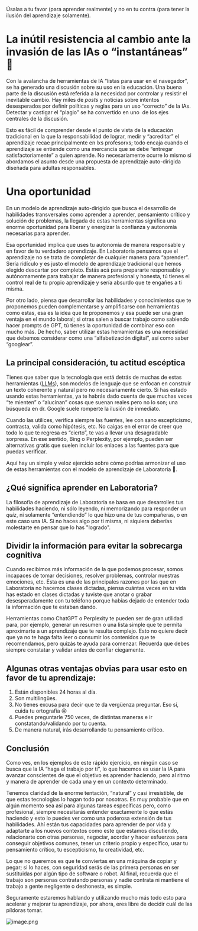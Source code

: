 Úsalas a tu favor (para aprender realmente) y no en tu contra (para tener la ilusión del aprendizaje solamente).

# La inútil resistencia al cambio ante la invasión de las IAs o “instantáneas” 🍜

Con la avalancha de herramientas de IA “listas para usar en el navegador”, se ha generado una discusión sobre su uso en la educación. Una buena parte de la discusión está referida a la necesidad por controlar y resistir el inevitable cambio. Hay miles de *posts* y noticias sobre intentos desesperados por definir políticas y reglas para un uso “correcto” de la IAs. Detectar y castigar el “plagio” se ha convertido en uno  de los ejes centrales de la discusión.

Esto es fácil de comprender desde el punto de vista de la educación tradicional en la que la responsabilidad de lograr, medir y “acreditar” el aprendizaje recae principalmente en lxs profesorxs; todo encaja cuando el aprendizaje se entiende como una mercancía que se debe “entregar satisfactoriamente” a quien aprende. No necesariamente ocurre lo mismo si abordamos el asunto desde una propuesta de aprendizaje auto-dirigida diseñada para adultas responsables.

# Una oportunidad

En un modelo de aprendizaje auto-dirigido que busca el desarrollo de habilidades transversales como aprender a aprender, pensamiento crítico y solución de problemas, la llegada de estas herramientas significa una enorme oportunidad para liberar y energizar la confianza y autonomía necesarias para aprender.

Esa oportunidad implica que uses tu autonomía de manera responsable y en favor de tu verdadero aprendizaje. En Laboratoria pensamos que el aprendizaje no se trata de  completar de cualquier manera para “aprender”. Sería ridículo y es justo el modelo de aprendizaje tradicional que hemos elegido descartar por completo. Estás acá para prepararte responsable y autónomamente para trabajar de manera profesional y honesta, tú tienes el control real de tu propio aprendizaje y sería absurdo que te engañes a ti misma.

Por otro lado, piensa que desarrollar las habilidades y conocimientos que te proponemos pueden complementarse y amplificarse con herramientas como estas, esa es la idea que te proponemos y esa puede ser una gran ventaja en el mundo laboral; si otras salen a buscar trabajo como sabiendo hacer prompts de GPT, tú tienes la oportunidad de combinar eso con mucho más. De hecho, saber utilizar estas herramientas es una necesidad que debemos considerar como una “alfabetización digital”, así como saber “googlear”.

## La principal consideración, tu actitud escéptica

Tienes que saber que la tecnología que está detrás de muchas de estas herramientas ([LLMs](https://en.wikipedia.org/wiki/Large_language_model)), son modelos de lenguaje que se enfocan en construir un texto coherente y natural pero no necesariamente cierto. Si has estado usando estas herramientas, ya te habrás dado cuenta de que muchas veces “te mienten” o “alucinan” cosas que suenan reales pero no lo son; una búsqueda en dr. Google suele romperte la ilusión de inmediato.

Cuando las utilices, verifica siempre las fuentes, lee con sano escepticismo, contrasta, valida como hipótesis, etc. No caigas en el error de creer que todo lo que te regresa es “cierto”, te vas a llevar una desagradable sorpresa. En ese sentido, Bing o Perplexity, por ejemplo, pueden ser alternativas gratis que suelen incluir los enlaces a las fuentes para que puedas verificar. 

Aquí hay un simple y veloz ejercicio sobre cómo podrías armonizar el uso de estas herramientas con el modelo de aprendizaje de Laboratoria 💛.

## ¿Qué significa aprender en Laboratoria?

La filosofía de aprendizaje de Laboratoria se basa en que desarrolles tus habilidades haciendo, ni sólo leyendo, ni memorizando para responder un *quiz*, ni solamente “entendiendo” lo que hizo una de tus compañeras, o en este caso una IA. Si no haces algo por ti misma, ni siquiera deberías molestarte en pensar que lo has "logrado".

## Dividir la información para evitar la sobrecarga cognitiva

Cuando recibimos más información de la que podemos procesar, somos incapaces de tomar decisiones, resolver problemas, controlar nuestras emociones, etc. Esta es una de las principales razones por las que en Laboratoria no hacemos clases dictadas, piensa cuántas veces en tu vida has estado en clases dictadas y tuviste que anotar o grabar desesperadamente con tu teléfono porque habías dejado de entender toda la información que te estaban dando.

Herramientas como ChatGPT o Perplexity te pueden ser de gran utilidad para, por ejemplo, generar un resumen o una lista simple que te permita aproximarte a un aprendizaje que te resulta complejo. Esto no quiere decir que ya no te haga falta leer o consumir los contenidos que te recomendamos, pero quizás te ayuda para comenzar. Recuerda que debes siempre constatar y validar antes de confiar ciegamente.

## Algunas otras ventajas obvias para usar esto en favor de tu aprendizaje:

1. Están disponibles 24 horas al día.
2. Son multilingües.
3. No tienes excusa para decir que te da vergüenza preguntar. Eso sí, cuida tu ortografía 😜
4. Puedes preguntarle 750 veces, de distintas maneras e ir constatando/validando por tu cuenta.
5. De manera natural, irás desarrollando tu pensamiento crítico.

## Conclusión

Como ves, en los ejemplos de este rápido ejercicio, en ningún caso se busca que la IA “haga el trabajo por ti”, lo que hacemos es usar la IA para avanzar conscientes de que el objetivo es aprender haciendo, pero al ritmo y manera de aprender de cada una y en un contexto determinado.

Tenemos claridad de la enorme tentación, “natural” y casi irresistible, de que estas tecnologías lo hagan todo por nosotras. Es muy probable que en algún momento sea así para algunas tareas específicas pero, como profesional, siempre necesitarás entender exactamente lo que estás haciendo y esto lo puedes ver como una poderosa extensión de tus habilidades. Ahí están tus capacidades para aprender de por vida y adaptarte a los nuevos contextos como este que estamos discutiendo, relacionarte con otras personas, negociar, acordar y hacer esfuerzos para conseguir objetivos comunes, tener un criterio propio y específico, usar tu pensamiento crítico, tu escepticismo, tu creatividad, etc.

Lo que no queremos es que te conviertas en una máquina de copiar y pegar; si lo haces, con seguridad serás de las primera personas en ser sustituidas por algún tipo de software o robot. Al final, recuerda que el trabajo son personas contratando personas y nadie contrata ni mantiene el trabajo a gente negligente o deshonesta, es simple.

Seguramente estaremos hablando y utilizando mucho más todo esto para acelerar y mejorar tu aprendizaje, por ahora, eres libre de decidir cuál de las píldoras tomar.

![image.png](https://codahosted.io/docs/e8wmWdSwLD/blobs/bl-5fUVyjHL8x/89ddf7521ad05b9be177c88db99e0664549653badeeaeb8631d3efd69d7d0fa27f5e1c1da8e38a5fd57fd563f4a6a01bd266b19ec662b9727ded6ccdc7c7a9f38298006e66b32df4bc725211f5833cf63d66ee65e3677a7c45412e3f82f2b60bc43f92dd)
